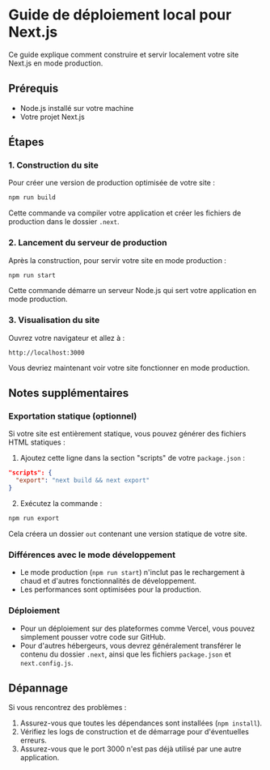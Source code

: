 # Guide de déploiement local pour Next.js

Ce guide explique comment construire et servir localement votre site Next.js en mode production.

## Prérequis

- Node.js installé sur votre machine
- Votre projet Next.js

## Étapes

### 1. Construction du site

Pour créer une version de production optimisée de votre site :

```bash
npm run build
```

Cette commande va compiler votre application et créer les fichiers de production dans le dossier `.next`.

### 2. Lancement du serveur de production

Après la construction, pour servir votre site en mode production :

```bash
npm run start
```

Cette commande démarre un serveur Node.js qui sert votre application en mode production.

### 3. Visualisation du site

Ouvrez votre navigateur et allez à :

```
http://localhost:3000
```

Vous devriez maintenant voir votre site fonctionner en mode production.

## Notes supplémentaires

### Exportation statique (optionnel)

Si votre site est entièrement statique, vous pouvez générer des fichiers HTML statiques :

1. Ajoutez cette ligne dans la section "scripts" de votre `package.json` :

```json
"scripts": {
  "export": "next build && next export"
}
```

2. Exécutez la commande :

```bash
npm run export
```

Cela créera un dossier `out` contenant une version statique de votre site.

### Différences avec le mode développement

- Le mode production (`npm run start`) n'inclut pas le rechargement à chaud et d'autres fonctionnalités de développement.
- Les performances sont optimisées pour la production.

### Déploiement

- Pour un déploiement sur des plateformes comme Vercel, vous pouvez simplement pousser votre code sur GitHub.
- Pour d'autres hébergeurs, vous devrez généralement transférer le contenu du dossier `.next`, ainsi que les fichiers `package.json` et `next.config.js`.

## Dépannage

Si vous rencontrez des problèmes :

1. Assurez-vous que toutes les dépendances sont installées (`npm install`).
2. Vérifiez les logs de construction et de démarrage pour d'éventuelles erreurs.
3. Assurez-vous que le port 3000 n'est pas déjà utilisé par une autre application.

